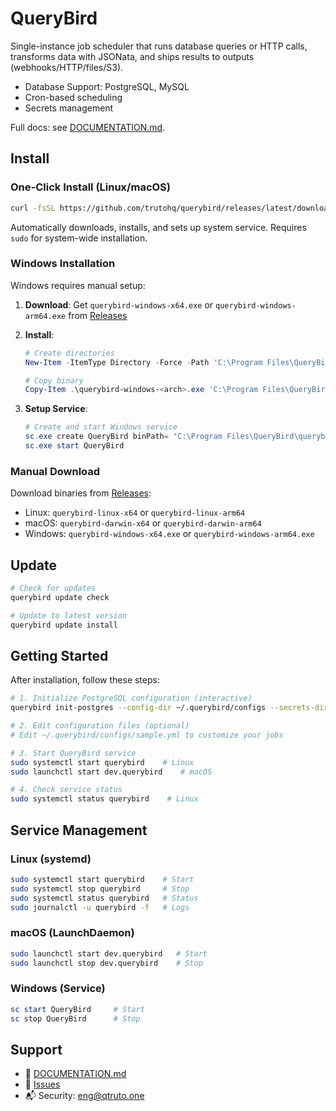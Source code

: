 # QueryBird

Single-instance job scheduler that runs database queries or HTTP calls, transforms data with JSONata, and ships results to outputs (webhooks/HTTP/files/S3).

- Database Support: PostgreSQL, MySQL
- Cron-based scheduling
- Secrets management

Full docs: see [DOCUMENTATION.md](DOCUMENTATION.md).

## Install

### One-Click Install (Linux/macOS)

```bash
curl -fsSL https://github.com/trutohq/querybird/releases/latest/download/install.sh | sudo bash
```

Automatically downloads, installs, and sets up system service. Requires `sudo` for system-wide installation.

### Windows Installation

Windows requires manual setup:

1. **Download**: Get `querybird-windows-x64.exe` or `querybird-windows-arm64.exe` from [Releases](https://github.com/trutohq/querybird/releases)

2. **Install**:
   ```powershell
   # Create directories
   New-Item -ItemType Directory -Force -Path 'C:\Program Files\QueryBird','C:\QueryBird\configs','C:\QueryBird\secrets'
   
   # Copy binary
   Copy-Item .\querybird-windows-<arch>.exe 'C:\Program Files\QueryBird\querybird.exe'
   ```

3. **Setup Service**:
   ```powershell
   # Create and start Windows service
   sc.exe create QueryBird binPath= "C:\Program Files\QueryBird\querybird.exe start --config-dir C:\QueryBird\configs --secrets-dir C:\QueryBird\secrets" start= auto
   sc.exe start QueryBird
   ```

### Manual Download

Download binaries from [Releases](https://github.com/trutohq/querybird/releases):

- Linux: `querybird-linux-x64` or `querybird-linux-arm64`
- macOS: `querybird-darwin-x64` or `querybird-darwin-arm64`  
- Windows: `querybird-windows-x64.exe` or `querybird-windows-arm64.exe`

## Update

```bash
# Check for updates
querybird update check

# Update to latest version
querybird update install
```

## Getting Started

After installation, follow these steps:

```bash
# 1. Initialize PostgreSQL configuration (interactive)
querybird init-postgres --config-dir ~/.querybird/configs --secrets-dir ~/.querybird/secrets

# 2. Edit configuration files (optional)
# Edit ~/.querybird/configs/sample.yml to customize your jobs

# 3. Start QueryBird service
sudo systemctl start querybird    # Linux
sudo launchctl start dev.querybird    # macOS

# 4. Check service status
sudo systemctl status querybird    # Linux
```

## Service Management

### Linux (systemd)
```bash
sudo systemctl start querybird    # Start
sudo systemctl stop querybird     # Stop
sudo systemctl status querybird   # Status
sudo journalctl -u querybird -f   # Logs
```

### macOS (LaunchDaemon)
```bash
sudo launchctl start dev.querybird   # Start
sudo launchctl stop dev.querybird    # Stop
```

### Windows (Service)
```powershell
sc start QueryBird     # Start
sc stop QueryBird      # Stop
```

## Support

- 📖 [DOCUMENTATION.md](DOCUMENTATION.md)
- 🐛 [Issues](https://github.com/trutohq/querybird/issues)
- 📬 Security: eng@qtruto.one
